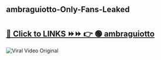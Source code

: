 
 ## ambraguiotto-Only-Fans-Leaked

# <h2><a href="https://clipsfans.com/ambraguiotto&ref=git">🔗 Click to LINKS ⏩⏩ 👉 🟢 ambraguiotto </a></h2>

<a href="https://clipsfans.com/ambraguiotto&ref=git" rel="nofollow" data-target="animated-image.originalLink"><img src="https://i.ibb.co.com/xMMVF88/686577567.gif" alt="Viral Video Original" style="max-width: 100%; display: inline-block;" data-target="animated-image.originalImage"></a>
